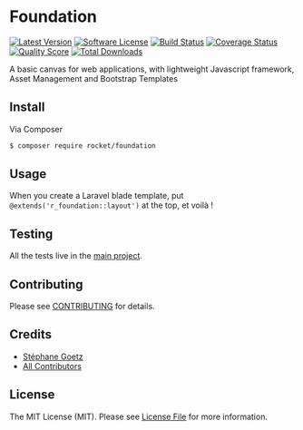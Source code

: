 # Foundation

[![Latest Version](https://img.shields.io/github/release/RocketPropelledTortoise/ui.svg?style=flat-square)](https://github.com/RocketPropelledTortoise/ui/releases)
[![Software License](https://img.shields.io/badge/license-MIT-brightgreen.svg?style=flat-square)](https://github.com/rocket/ui/blob/master/LICENSE.md)
[![Build Status](https://img.shields.io/travis/RocketPropelledTortoise/UI/master.svg?style=flat-square)](https://travis-ci.org/RocketPropelledTortoise/UI)
[![Coverage Status](https://img.shields.io/scrutinizer/coverage/g/RocketPropelledTortoise/UI.svg?style=flat-square)](https://scrutinizer-ci.com/g/rocket/ui/code-structure)
[![Quality Score](https://img.shields.io/scrutinizer/g/RocketPropelledTortoise/UI.svg?style=flat-square)](https://scrutinizer-ci.com/g/rocket/ui)
[![Total Downloads](https://img.shields.io/packagist/dt/rocket/ui.svg?style=flat-square)](https://packagist.org/packages/rocket/ui)

A basic canvas for web applications, with lightweight Javascript framework, Asset Management and Bootstrap Templates

## Install

Via Composer

``` bash
$ composer require rocket/foundation
```

## Usage

When you create a Laravel blade template, put `@extends('r_foundation::layout')` at the top, et voilà !

## Testing

All the tests live in the [main project](https://github.com/rocket/ui).

## Contributing

Please see [CONTRIBUTING](https://github.com/rocket/ui/blob/master/CONTRIBUTING.md) for details.

## Credits

- [Stéphane Goetz](https://github.com/onigoetz)
- [All Contributors](https://github.com/RocketPropelledTortoise/:package_name/contributors)

## License

The MIT License (MIT). Please see [License File](https://github.com/rocket/ui/blob/master/LICENSE.md) for more information.
